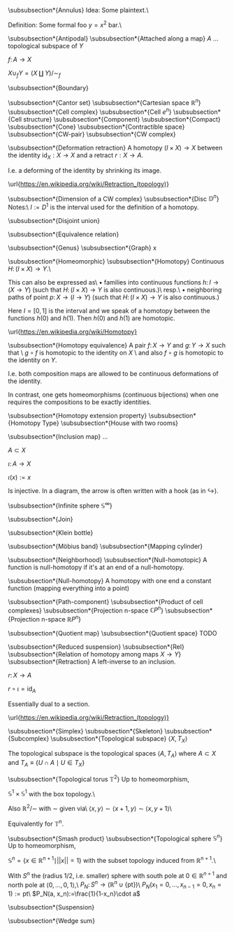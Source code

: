 
\subsubsection*{Annulus}
Idea:
Some plaintext.\\

Definition:
Some formal foo $y=x^2$ bar.\\

\subsubsection*{Antipodal}
\subsubsection*{Attached along a map}
$A$ ... topological subspace of $Y$

$f\colon A\to X$

$X\cup_f Y = (X\amalg Y) / \sim_f$

\subsubsection*{Boundary}

\subsubsection*{Cantor set}
\subsubsection*{Cartesian space ${\mathbb R}^n$}
\subsubsection*{Cell complex}
\subsubsection*{Cell $e^n$}
\subsubsection*{Cell structure}
\subsubsection*{Component}
\subsubsection*{Compact}
\subsubsection*{Cone}
\subsubsection*{Contractible space}
\subsubsection*{CW-pair}
\subsubsection*{CW complex}

\subsubsection*{Deformation retraction}
A homotopy $(I\times X)\to X$
between the identity $\mathrm{id}_X:X\to X$ and a retract $r:X\to A$.

I.e. a deforming of the identity by shrinking its image.

\url{https://en.wikipedia.org/wiki/Retraction_(topology)}

\subsubsection*{Dimension of a CW complex}
\subsubsection*{Disc ${\mathbb D}^n$}
Notes:\\
$I:=D^1$ is the interval used for the definition of a homotopy.

\subsubsection*{Disjoint union}

\subsubsection*{Equivalence relation}

\subsubsection*{Genus}
\subsubsection*{Graph}
x

\subsubsection*{Homeomorphic}
\subsubsection*{Homotopy}
Continuous $H\colon (I\times X)\to Y$.\\

This can also be expressed as\\
$\bullet$ families into continuous functions $h\colon I\to (X\to Y)$ (such that $H\colon (I\times X)\to Y$ is also continuous.)\\
resp.\\
$\bullet$ neighboring paths of point $p\colon X\to (I\to Y)$ (such that $H\colon (I\times X)\to Y$ is also continuous.)

Here $I=[0,1]$ is the interval and we speak of a homotopy between the functions $h(0)$ and $h(1)$. 
Then $h(0)$ and $h(1)$ are homotopic.

\url{https://en.wikipedia.org/wiki/Homotopy}

\subsubsection*{Homotopy equivalence}
A pair $f\colon X\to Y$ and $g\colon Y\to X$ such that \\
$g\circ f$ is homotopic to the identity on $X$ \\
and also $f\circ g$ is homotopic to the identity on $Y$.

I.e. both composition maps are allowed to be continuous deformations of the identity. 

In contrast, one gets homeomorphisms (continuous bijections) when one requires the compositions to be exactly identities.

\subsubsection*{Homotopy extension property}
\subsubsection*{Homotopy Type}
\subsubsection*{House with two rooms}

\subsubsection*{Inclusion map}
...

$A\subset X$

$\iota\colon A\to X$

$\iota(x):=x$

Is injective. In a diagram, the arrow is often written with a hook (as in $\hookrightarrow$).

\subsubsection*{Infinite sphere ${\mathbb S}^\infty$}

\subsubsection*{Join}

\subsubsection*{Klein bottle}

\subsubsection*{Möbius band}
\subsubsection*{Mapping cylinder}

\subsubsection*{Neighborhood}
\subsubsection*{Null-homotopic}
A function is null-homotopy if it's at an end of a null-homotopy.

\subsubsection*{Null-homotopy}
A homotopy with one end a constant function (mapping everything into a point)

\subsubsection*{Path-component}
\subsubsection*{Product of cell complexes}
\subsubsection*{Projection n-space ${\mathbb C}P^n$}
\subsubsection*{Projection n-space ${\mathbb R}P^n$}

\subsubsection*{Quotient map}
\subsubsection*{Quotient space}
TODO

\subsubsection*{Reduced suspension}
\subsubsection*{Rel}
\subsubsection*{Relation of homotopy among maps $X\to Y$}
\subsubsection*{Retraction}
A left-inverse to an inclusion.

$r\colon X\to A$

$r\circ\iota=\mathrm{id}_A$

Essentially dual to a section.

\url{https://en.wikipedia.org/wiki/Retraction_(topology)}

\subsubsection*{Simplex}
\subsubsection*{Skeleton}
\subsubsection*{Subcomplex}
\subsubsection*{Topological subspace}
$\langle X, T_X\rangle$

The topological subspace is the topological spaces
$\langle A, T_A\rangle$
where $A\subset X$ and $T_A\equiv \{U\cap A\mid U\in T_X\}$

\subsubsection*{Topological torus ${\mathbb T}^2$}
Up to homeomorphism, 

${\mathbb S}^1 \times {\mathbb S}^1$ with the box topology.\\

Also ${\mathbb R}^2/\sim$ with $\sim$ given via\\
$\langle x,y\rangle\sim\langle x+1,y\rangle\sim\langle x,y+1\rangle$\\

Equivalently for ${\mathbb T}^n$.

\subsubsection*{Smash product}
\subsubsection*{Topological sphere ${\mathbb S}^n$}
Up to homeomorphism, 

${\mathbb S}^n = \left\{ x \in {\mathbb R}^{n+1} \mid \vert\vert x \vert\vert = 1 \right\}$ with the subset topology induced from ${\mathbb R}^{n+1}$.\\

With $S^{n}$ the (radius 1/2, i.e. smaller) sphere with south pole at $0\in {\mathbb R}^{n+1}$ and north pole at $\langle 0,\dots, 0, 1\rangle$,\\
$P_N\colon S^{n}\to({\mathbb R}^n \cup \{{\mathrm{pt}}\})$\\
$P_N(x_1=0,\dots,x_{n-1}=0,x_n=1):={\mathrm{pt}}$\\
$P_N(a, x_n):=\frac{1}{1-x_n}\cdot a$

\subsubsection*{Suspension}

\subsubsection*{Wedge sum}
